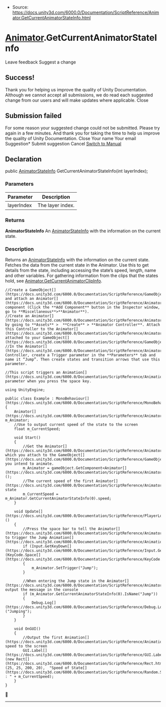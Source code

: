 * Source: https://docs.unity3d.com/6000.0/Documentation/ScriptReference/Animator.GetCurrentAnimatorStateInfo.html

#  [Animator](https://docs.unity3d.com/6000.0/Documentation/ScriptReference/Animator.html).GetCurrentAnimatorStateInfo
Leave feedback
Suggest a change
## Success!
Thank you for helping us improve the quality of Unity Documentation. Although we cannot accept all submissions, we do read each suggested change from our users and will make updates where applicable.
Close
## Submission failed
For some reason your suggested change could not be submitted. Please <a>try again</a> in a few minutes. And thank you for taking the time to help us improve the quality of Unity Documentation.
Close
Your name Your email Suggestion* Submit suggestion
Cancel
[Switch to Manual](https://docs.unity3d.com/6000.0/Documentation/Manual/class-Animator.html "Go to Animator Component in the Manual")
## Declaration
public [AnimatorStateInfo](https://docs.unity3d.com/6000.0/Documentation/ScriptReference/AnimatorStateInfo.html) GetCurrentAnimatorStateInfo(int layerIndex); 
### Parameters
Parameter | Description  
---|---  
layerIndex | The layer index.  
### Returns
**AnimatorStateInfo** An [AnimatorStateInfo](https://docs.unity3d.com/6000.0/Documentation/ScriptReference/AnimatorStateInfo.html) with the information on the current state. 
### Description
Returns an [AnimatorStateInfo](https://docs.unity3d.com/6000.0/Documentation/ScriptReference/AnimatorStateInfo.html) with the information on the current state.
Fetches the data from the current state in the Animator. Use this to get details from the state, including accessing the state’s speed, length, name and other variables. For gathering information from the clips that the states hold, see [Animator.GetCurrentAnimatorClipInfo](https://docs.unity3d.com/6000.0/Documentation/ScriptReference/Animator.GetCurrentAnimatorClipInfo.html).
```
//Create a GameObject[](https://docs.unity3d.com/6000.0/Documentation/ScriptReference/GameObject.html) and attach an Animator[](https://docs.unity3d.com/6000.0/Documentation/ScriptReference/Animator.html) component (Click the **Add Component** button in the Inspector window, go to **Miscellaneous**>**Animator**).
//Create an Animator[](https://docs.unity3d.com/6000.0/Documentation/ScriptReference/Animator.html) by going to **Assets** >  **Create** > **Animator Controller**. Attach this Controller to the Animator[](https://docs.unity3d.com/6000.0/Documentation/ScriptReference/Animator.html) attached to your GameObject[](https://docs.unity3d.com/6000.0/Documentation/ScriptReference/GameObject.html)
//In the Animator[](https://docs.unity3d.com/6000.0/Documentation/ScriptReference/Animator.html) Controller, create a Trigger parameter in the **Parameters** tab and name it “Jump”. Then create states and transition arrows that use this parameter.  
  
//This script triggers an Animation[](https://docs.unity3d.com/6000.0/Documentation/ScriptReference/Animation.html) parameter when you press the space key.  
  
using UnityEngine;  
  
public class Example : MonoBehaviour[](https://docs.unity3d.com/6000.0/Documentation/ScriptReference/MonoBehaviour.html)
{
    Animator[](https://docs.unity3d.com/6000.0/Documentation/ScriptReference/Animator.html) m_Animator;
    //Use to output current speed of the state to the screen
    float m_CurrentSpeed;  
  
    void Start()
    {
        //Get the Animator[](https://docs.unity3d.com/6000.0/Documentation/ScriptReference/Animator.html), which you attach to the GameObject[](https://docs.unity3d.com/6000.0/Documentation/ScriptReference/GameObject.html) you intend to animate.
        m_Animator = gameObject.GetComponent<Animator[](https://docs.unity3d.com/6000.0/Documentation/ScriptReference/Animator.html)>();
        //The current speed of the first Animator[](https://docs.unity3d.com/6000.0/Documentation/ScriptReference/Animator.html) state
        m_CurrentSpeed = m_Animator.GetCurrentAnimatorStateInfo(0).speed;
    }  
  
    void Update[](https://docs.unity3d.com/6000.0/Documentation/ScriptReference/PlayerLoop.Update.html)()
    {
        //Press the space bar to tell the Animator[](https://docs.unity3d.com/6000.0/Documentation/ScriptReference/Animator.html) to trigger the Jump Animation[](https://docs.unity3d.com/6000.0/Documentation/ScriptReference/Animation.html)
        if (Input.GetKeyDown[](https://docs.unity3d.com/6000.0/Documentation/ScriptReference/Input.GetKeyDown.html)(KeyCode.Space[](https://docs.unity3d.com/6000.0/Documentation/ScriptReference/KeyCode.Space.html)))
        {
            m_Animator.SetTrigger("Jump");
        }  
  
        //When entering the Jump state in the Animator[](https://docs.unity3d.com/6000.0/Documentation/ScriptReference/Animator.html), output the message in the console
        if (m_Animator.GetCurrentAnimatorStateInfo(0).IsName("Jump"))
        {
            Debug.Log[](https://docs.unity3d.com/6000.0/Documentation/ScriptReference/Debug.Log.html)("Jumping");
        }
    }  
  
    void OnGUI()
    {
        //Output the first Animation[](https://docs.unity3d.com/6000.0/Documentation/ScriptReference/Animation.html) speed to the screen
        GUI.Label[](https://docs.unity3d.com/6000.0/Documentation/ScriptReference/GUI.Label.html)(new Rect[](https://docs.unity3d.com/6000.0/Documentation/ScriptReference/Rect.html)(25, 25, 200, 20),  "Speed of State[](https://docs.unity3d.com/6000.0/Documentation/ScriptReference/Random.State.html) : " + m_CurrentSpeed);
    }
}

```

* * *
